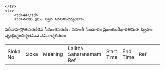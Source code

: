 <table>
    <tr>
        <td>Sloka No</td>
        <td>Sloka</td>
        <td>Meaning</td>
        <td>Lalitha Saharanamam Ref</td>
        <td>Start Time</td>
        <td>End Time</td>
        <td>Ref</td>

    </tr>
    <tr>
        <td>44</td>
        <td>తనోతు క్షేమం నస్తవ వదనసౌందర్యలహరీ-
పరీవాహస్రోతఃసరణిరివ సీమంతసరణిః .
వహంతీ సిందూరం ప్రబలకబరీభారతిమిర-
ద్విషాం వృందైర్బందీకృతమివ నవీనార్కకిరణం</td>
        <td></td>
        <td></td>
        <td></td>
    </tr>
</table>

</body>
